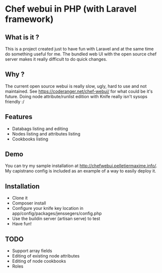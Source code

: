 Chef webui in PHP (with Laravel framework)
==========================================

What is it ?
------------

This is a project created just to have fun with Laravel and at the same time do something useful for me. The bundled web UI with the open source chef server makes it really difficult to do quick changes.

Why ?
-----

The current open source webui is really slow, ugly, hard to use and not maintained. See https://coderanger.net/chef-webui/ for what could be it's future. Doing node attribute/runlist edition with Knife really isn't sysops friendly :/

Features
--------

* Databags listing and editing
* Nodes listing and attributes listing
* Cookbooks listing

Demo
-----

You can try my sample installation at http://chefwebui.pelletiermaxime.info/.
My capistrano config is included as an example of a way to easily deploy it.

Installation
------------

* Clone it
* Composer install
* Configure your knife key location in app/config/packages/jenssegers/config.php
* Use the buildin server (artisan serve) to test
* Have fun!

TODO
----

* Support array fields
* Editing of existing node attributes
* Editing of node cookbooks
* Roles
